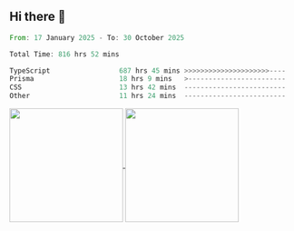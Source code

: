 ## Hi there 👋
<!--START_SECTION:waka-->

```rust
From: 17 January 2025 - To: 30 October 2025

Total Time: 816 hrs 52 mins

TypeScript                 687 hrs 45 mins >>>>>>>>>>>>>>>>>>>>>----   83.03 %
Prisma                     18 hrs 9 mins   >------------------------   02.19 %
CSS                        13 hrs 42 mins  -------------------------   01.65 %
Other                      11 hrs 24 mins  -------------------------   01.38 %
```

<!--END_SECTION:waka-->

<a href="https://github.com/anuraghazra/github-readme-stats">
  <img height=200 align="center" src="https://github-readme-stats.vercel.app/api/top-langs/?username=paulgeorge35&layout=donut&langs_count=5&theme=transparent" />
</a>
<a href="https://github.com/anuraghazra/convoychat">
  <img height=200 align="center" src="https://github-readme-stats.vercel.app/api?username=paulgeorge35&show_icons=true&show=prs_merged&theme=transparent&rank_icon=github" />
</a>
